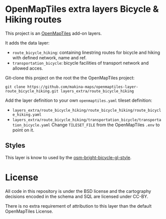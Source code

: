 # OpenMapTiles extra layers Bicycle & Hiking routes

This project is an [OpenMapTiles](https://github.com/openmaptiles/openmaptiles) add-on layers.

It adds the data layer:

* `route_bicycle_hiking`: containing linestring routes for bicycle and hiking with defined network, name and ref.
* `transportation_bicycle`: bicycle facilities of transport network and allowed acces.

Git-clone this project on the root the the OpenMapTiles project:
```
git clone https://github.com/makina-maps/openmaptiles-layer-route_bicycle_hiking.git layers_extra/route_bicycle_hiking
```

Add the layer definition to your own `openmaptiles.yaml` tileset definition:
* `layers_extra/route_bicycle_hiking/route_bicycle_hiking/route_bicycle_hiking.yaml`
* `layers_extra/route_bicycle_hiking/transportation_bicycle/transportation_bicycle.yaml`
Change `TILESET_FILE` from the OpenMapTiles `.env` to point on it.

## Styles

This layer is know to used by the [osm-bright-bicycle-gl-style](https://github.com/makina-maps/osm-bright-bicycle-gl-style).

# License

All code in this repository is under the BSD license and the cartography decisions encoded in the schema and SQL are licensed under CC-BY.

There is no extra requirement of attribution to this layer than the default OpenMapTiles License.
